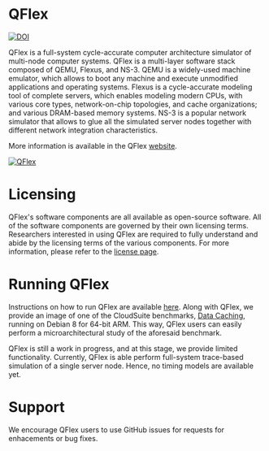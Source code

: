 # QFlex #
[![DOI](https://zenodo.org/badge/DOI/10.5281/zenodo.266990.svg)](https://doi.org/10.5281/zenodo.266990)

QFlex is a full-system cycle-accurate computer architecture simulator of multi-node computer systems. QFlex is a multi-layer software stack composed of QEMU, Flexus, and NS-3. QEMU is a widely-used machine emulator, which allows to boot any machine and execute unmodified applications and operating systems. Flexus is a cycle-accurate modeling tool of complete servers, which enables modeling modern CPUs, with various core types, network-on-chip topologies, and cache organizations; and various DRAM-based memory systems. NS-3 is a popular network simulator that allows to glue all the simulated server nodes together with different network integration characteristics. 

More information is available in the QFlex [website][qfw].

[![QFlex](https://parsalab.github.io/qflex/public/images/QFlex.png)](http://parsalab.github.io/qflex/)

# Licensing #

QFlex's software components are all available as open-source software. All of the software components are governed by 
their own licensing terms. Researchers interested in using QFlex are required to fully understand and abide by the 
licensing terms of the various components. For more information, please refer to the [license page][qfl].

# Running QFlex #

Instructions on how to run QFlex are available [here][qfd]. Along with QFlex, we provide an image of one of the CloudSuite benchmarks, [Data Caching][csdc], running on Debian 8 for 64-bit ARM. This way, QFlex users can easily perform a microarchitectural study of the aforesaid benchmark.

QFlex is still a work in progress, and at this stage, we provide limited functionality. Currently, QFlex is able perform full-system trace-based simulation of a single server node. Hence, no timing models are available yet.

# Support #

We encourage QFlex users to use GitHub issues for requests for enhacements or bug fixes.

[qfw]: http://parsalab.github.io/qflex/
[qfl]: http://parsalab.github.io/qflex//pages/license/
[qfd]: http://parsalab.github.io/qflex/pages/download/
[csdc]: http://cloudsuite.ch/datacaching/


